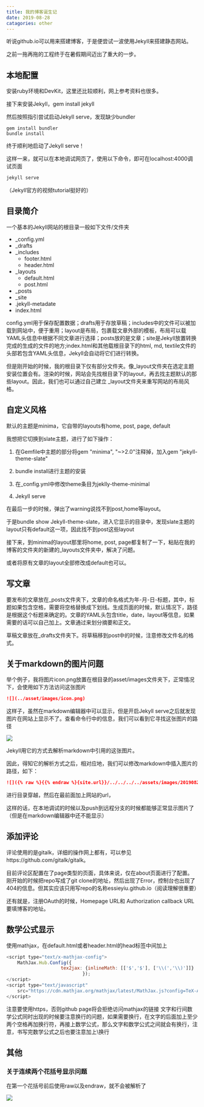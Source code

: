 ```yaml
---
title: 我的博客诞生记
date: 2019-08-28
catagories: other
---
```




听说github.io可以用来搭建博客，于是便尝试一波使用Jekyll来搭建静态网站。

之前一拖再拖的工程终于在暑假期间迈出了重大的一步。

## 本地配置

安装ruby环境和DevKit，这里还比较顺利，网上参考资料也很多。

接下来安装Jekyll，gem install jekyll

然后按照指引尝试启动Jekyll serve，发现缺少bundler

```shell
gem install bundler
bundle install
```

终于顺利地启动了Jekyll serve！

这样一来，就可以在本地调试网页了，使用以下命令，即可在localhost:4000调试页面

```bash
jekyll serve
```

（Jekyll官方的视频tutorial挺好的）

## 目录简介

一个基本的Jekyll网站的根目录一般如下文件/文件夹

- _config.yml
- _drafts
- _includes
  - footer.html
  - header.html
- _layouts
  - default.html
  - post.html
- _posts
- _site
- .jekyll-metadate
- index.html

config.yml用于保存配置数据；drafts用于存放草稿；includes中的文件可以被加载到网站中，便于重用；layout是布局，包裹载文章外部的模板，布局可以载YAML头信息中根据不同文章进行选择；posts放的是文章；site是Jekyll放置转换完成的生成的文件的地方;index.html和其他载根目录下的html, md, textile文件的头部若包含YAML头信息，Jekyll会自动将它们进行转换。

但是刚开始的时候，我的根目录下仅有部分文件夹。像_layout文件夹在选定主题安装位置会有。渲染的时候，网站会先找根目录下的layout，再去找主题默认的那些layout。因此，我们也可以通过自己建立 _layout文件夹来重写网站的布局风格。

## 自定义风格

默认的主题是minima，它自带的layouts有home, post, page, default

我想把它切换到slate主题，进行了如下操作：

1. 在Gemfile中主题的部分将gem "minima", "~>2.0"注释掉，加入gem "jekyll-theme-slate"

2. bundle install进行主题的安装
3. 在_config.yml中修改theme条目为jeklly-theme-minimal
4. Jekyll serve

在最后一步的时候，弹出了warning说找不到post,home等layout。

于是bundle show Jekyll-theme-slate，进入它显示的目录中，发现slate主题的layout只有default这一项，因此找不到post这些layout

接下来，到minima的layout那里将home, post, page都复制了一下，粘贴在我的博客的文件夹的新建的_layouts文件夹中，解决了问题。

或者将原有文章的layout全部修改成default也可以。

## 写文章

要发布的文章放在_posts文件夹下，文章的命名格式为年-月-日-标题，其中，标题如果包含空格，需要将空格替换成下划线。生成页面的时候，默认情况下，路径是根据这个标题来确定的。文章的YAML头包含title，date，layout等信息，如果需要的话可以自己加上。文章通过<!--more-->来划分摘要和正文。

草稿文章放在_drafts文件夹下。将草稿移到post中的时候，注意修改文件名的格式。

## 关于markdown的图片问题

举个例子，我将图片icon.png放置在根目录的asset/images文件夹下，正常情况下，会使用如下方法访问这张图片

```markdown
![](../asset/images/icon.png)
```

这样子，虽然在markdown编辑器中可以显示，但是开启Jekyll serve之后就发现图片在网站上显示不了。查看命令行中的信息，我们可以看到它寻找这张图片的路径

![]({{site.url}}/../../../../assets/images/20190828/1.png)

Jekyll用它的方式去解析markdown中引用的这张图片。

因此，得知它的解析方式之后，相对应地，我们可以修改markdown中插入图片的路径，如下：

```markdown
![]({% raw %}{{% endraw %}{site.url}}/../../../../assets/images/20190828/1.png)
```

进行目录穿越，然后在最前面加上网站的url，

这样的话，在本地调试的时候以及push到远程分支的时候都能够正常显示图片了（但是在markdown编辑器中还不能显示）

## 添加评论

评论使用的是gitalk，详细的操作网上都有，可以参见https://github.com/gitalk/gitalk。

目前评论区配置在了page类型的页面，具体来说，仅在about页面进行了配置。刚开始的时候把repo写成了git clone的地址，然后出现了Error，控制台也出现了404的信息。但其实应该只用写repo的名称essieyiu.github.io（阅读理解很重要）

还有就是，注册OAuth的时候，Homepage URL和 Authorization callback URL要填博客的地址。

## 数学公式显示
使用mathjax，在default.html或者header.html的head标签中间加上
```javascript
<script type="text/x-mathjax-config">
    MathJax.Hub.Config({
                    tex2jax: {inlineMath: [['$','$'], ['\\(','\\)']]}
                            });
</script>
<script type="text/javascript"
    src="https://cdn.mathjax.org/mathjax/latest/MathJax.js?config=TeX-AMS-MML_HTMLorMML">
</script>
```
注意要使用https，否则github page将会拒绝访问mathjax的链接
文字和行间数学公式同时出现的时候要注意换行的问题，如果需要换行，在文字的后面加上至少两个空格再加换行符，再接上数学公式，那么文字和数学公式之间就会有换行，注意，书写完数学公式之后也要注意加上\\换行

## 其他

### 关于连续两个花括号显示问题

在第一个花括号前后使用raw以及endraw，就不会被解析了

![]({{site.url}}/../../../../assets/images/20190828/2.png)

